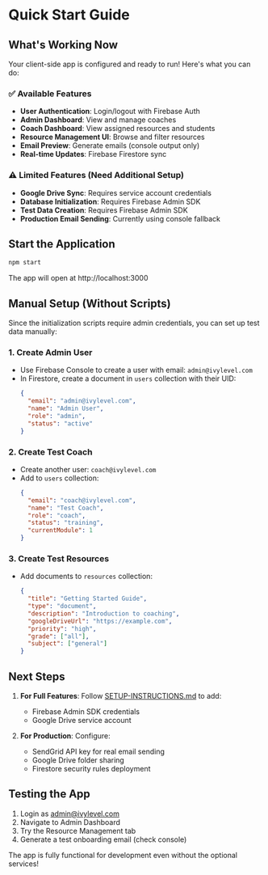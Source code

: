 # Quick Start Guide

## What's Working Now

Your client-side app is configured and ready to run! Here's what you can do:

### ✅ Available Features
- **User Authentication**: Login/logout with Firebase Auth
- **Admin Dashboard**: View and manage coaches
- **Coach Dashboard**: View assigned resources and students  
- **Resource Management UI**: Browse and filter resources
- **Email Preview**: Generate emails (console output only)
- **Real-time Updates**: Firebase Firestore sync

### ⚠️ Limited Features (Need Additional Setup)
- **Google Drive Sync**: Requires service account credentials
- **Database Initialization**: Requires Firebase Admin SDK
- **Test Data Creation**: Requires Firebase Admin SDK
- **Production Email Sending**: Currently using console fallback

## Start the Application

```bash
npm start
```

The app will open at http://localhost:3000

## Manual Setup (Without Scripts)

Since the initialization scripts require admin credentials, you can set up test data manually:

### 1. Create Admin User
- Use Firebase Console to create a user with email: `admin@ivylevel.com`
- In Firestore, create a document in `users` collection with their UID:
  ```json
  {
    "email": "admin@ivylevel.com",
    "name": "Admin User",
    "role": "admin",
    "status": "active"
  }
  ```

### 2. Create Test Coach
- Create another user: `coach@ivylevel.com`
- Add to `users` collection:
  ```json
  {
    "email": "coach@ivylevel.com",
    "name": "Test Coach",
    "role": "coach",
    "status": "training",
    "currentModule": 1
  }
  ```

### 3. Create Test Resources
- Add documents to `resources` collection:
  ```json
  {
    "title": "Getting Started Guide",
    "type": "document",
    "description": "Introduction to coaching",
    "googleDriveUrl": "https://example.com",
    "priority": "high",
    "grade": ["all"],
    "subject": ["general"]
  }
  ```

## Next Steps

1. **For Full Features**: Follow [SETUP-INSTRUCTIONS.md](./SETUP-INSTRUCTIONS.md) to add:
   - Firebase Admin SDK credentials
   - Google Drive service account
   
2. **For Production**: Configure:
   - SendGrid API key for real email sending
   - Google Drive folder sharing
   - Firestore security rules deployment

## Testing the App

1. Login as admin@ivylevel.com
2. Navigate to Admin Dashboard
3. Try the Resource Management tab
4. Generate a test onboarding email (check console)

The app is fully functional for development even without the optional services!